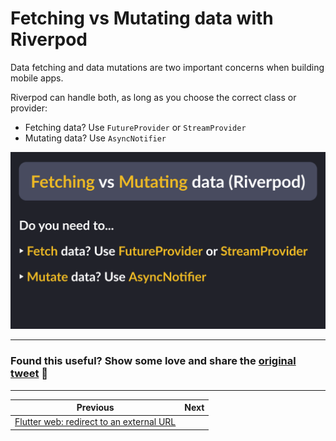 # Fetching vs Mutating data with Riverpod

Data fetching and data mutations are two important concerns when building mobile apps.

Riverpod can handle both, as long as you choose the correct class or provider:

- Fetching data? Use `FutureProvider` or `StreamProvider`
- Mutating data? Use `AsyncNotifier`

![](121.png)

---

### Found this useful? Show some love and share the [original tweet](https://twitter.com/biz84/status/1704486985925099958) 🙏

---

| Previous | Next |
| -------- | ---- |
| [Flutter web: redirect to an external URL](../0120-set-html-window-url/index.md) |  |

